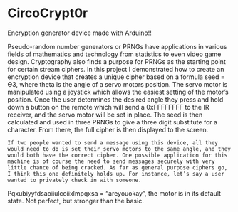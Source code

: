 # CircoCrypt0r
Encryption generator device made with Arduino!!

Pseudo-random number generators or PRNGs have applications in various fields of mathematics and technology from statistics to even video game design. Cryptography also finds a purpose for PRNGs as the starting point for certain stream ciphers. In this project I demonstrated how to create an encryption device that creates a unique cipher based on a formula seed = ϴ3, where theta is the angle of a servo motors position. The servo motor is manipulated using a joystick which allows the easiest setting of the motor’s position. Once the user determines the desired angle they press and hold down a button on the remote which will send a 0xFFFFFFFF to the IR receiver, and the servo motor will be set in place. The seed is then calculated and used in three PRNGs to give a three digit substitute for a character. From there, the full cipher is then displayed to the screen.

	If two people wanted to send a message using this device, all they would need to do is set their servo motors to the same angle, and they would both have the correct cipher. One possible application for this machine is of course the need to send messages securely with very little chance of being cracked. As far as general purpose ciphers go, I think this one definitely holds up. For instance, let’s say a user wanted to privately check in with someone.
Pqxubiyyfdsaoiiulcoiixlmpqxsa = “areyouokay”, the motor is in its default state.
Not perfect, but stronger than the basic.
